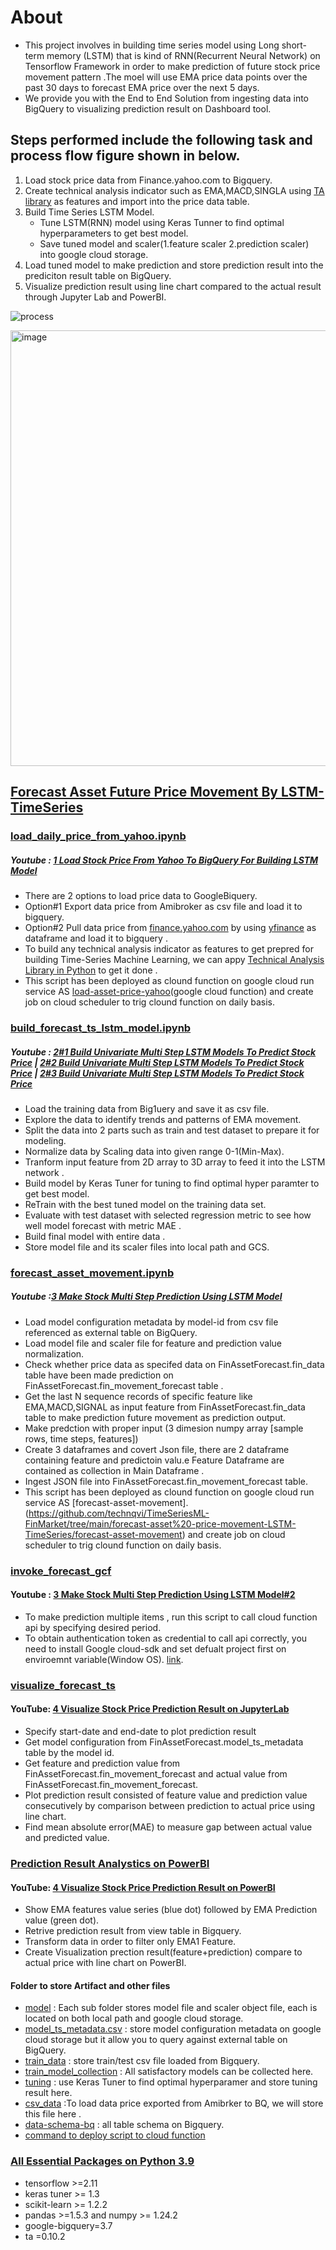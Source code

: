 # About
- This project involves in building time series model using Long short-term memory (LSTM) that is  kind of RNN(Recurrent Neural Network)  on Tensorflow Framework in order to make prediction of future stock price movement pattern .The moel will use EMA price data points over the past 30 days to forecast EMA price over the next 5 days.
- We provide you with the End to End Solution from ingesting data into BigQuery to visualizing prediction result on Dashboard tool.

## Steps performed include the following task and process flow figure shown in below.
1. Load stock price data from Finance.yahoo.com to Bigquery.
2. Create technical analysis indicator such as EMA,MACD,SINGLA using [TA library](https://technical-analysis-library-in-python.readthedocs.io/en/latest/) as features and import into the price data table.
3. Build Time Series LSTM Model.
   - Tune LSTM(RNN) model using Keras Tunner to find optimal hyperparameters to get best model.
   - Save tuned model and scaler(1.feature scaler 2.prediction scaler) into google cloud storage.
4. Load tuned model to  make prediction and store prediction result into the prediciton result table on BigQuery.
5. Visualize prediction result using line chart compared to the actual result through Jupyter Lab and PowerBI.

![process](https://github.com/technqvi/TimeSeriesML-FinMarket/assets/38780060/93310eae-1eff-4a19-9fd1-55e66b3e3c13)

<img width="697" alt="image" src="https://github.com/technqvi/TimeSeriesML-FinMarket/assets/38780060/9694e19a-9e98-4d3a-a6fb-26e773cb8f5b">

## [Forecast Asset Future Price Movement By LSTM-TimeSeries](https://github.com/technqvi/TimeSeriesML-FinMarket/tree/main/forecast-asset%20-price-movement-LSTM-TimeSeries)
### [load_daily_price_from_yahoo.ipynb](https://github.com/technqvi/TimeSeriesML-FinMarket/blob/main/forecast-asset%20-price-movement-LSTM-TimeSeries/load_daily_price_from_yahoo.ipynb)
##### Youtube : [1 Load Stock Price From Yahoo To BigQuery For Building LSTM Model](https://www.youtube.com/watch?v=jaPpyopNFPA&feature=youtu.be)
* There are 2 options to load price data to GoogleBiquery.
* Option#1 Export data price from Amibroker as csv file and load it to bigquery.
* Option#2 Pull data price from [finance.yahoo.com](https://finance.yahoo.com/) by using [yfinance](https://github.com/ranaroussi/yfinance) as dataframe and load it to bigquery .
* To build any technical analysis indicator as features to get prepred for building Time-Series Machine Learning, we can appy [Technical Analysis Library in Python](https://technical-analysis-library-in-python.readthedocs.io/en/latest/) to get it done .
* This script has been deployed as clound function on google cloud run service AS [load-asset-price-yahoo](https://github.com/technqvi/TimeSeriesML-FinMarket/blob/main/forecast-asset/load_daily_price_from_yahoo.ipynb)(google cloud function) and create job on cloud scheduler to trig clound function on daily basis.

### [build_forecast_ts_lstm_model.ipynb](https://github.com/technqvi/TimeSeriesML-FinMarket/blob/main/forecast-asset%20-price-movement-LSTM-TimeSeries/build_forecast_ts_lstm_model.ipynb)
##### Youtube :  [2#1 Build Univariate Multi Step LSTM Models To Predict Stock Price](https://www.youtube.com/watch?v=O8p2cteVTSs&feature=youtu.be) | [2#2 Build Univariate Multi Step LSTM Models To Predict Stock Price](https://youtu.be/_bVOFtHC2yQ) |  [2#3 Build Univariate Multi Step LSTM Models To Predict Stock Price](https://www.youtube.com/watch?v=8idQEuBFLfw&feature=youtu.be)
* Load the training data from Big1uery  and save it as   csv file.
* Explore the data to identify trends and patterns of EMA movement.
* Split the data  into 2 parts such as  train and test dataset to prepare it for modeling.
* Normalize data by Scaling  data into given range 0-1(Min-Max).
* Tranform input feature from 2D array  to 3D  array  to feed it into the LSTM network .
* Build  model by Keras Tuner for tuning to find optimal hyper paramter to get best model.
* ReTrain with the best tuned model on the training data set.
* Evaluate with test dataset with selected regression metric to see how well model forecast  with metric MAE .
* Build final model with entire data .
* Store  model file and its scaler files into local path and GCS.


### [forecast_asset_movement.ipynb](https://github.com/technqvi/TimeSeriesML-FinMarket/blob/main/forecast-asset%20-price-movement-LSTM-TimeSeries/forecast_asset_movement.ipynb)
##### Youtube :[3 Make Stock Multi Step Prediction Using LSTM Model](https://www.youtube.com/watch?v=8DlACgKslSE)
* Load model configuration metadata by model-id from csv file referenced as external table on BigQuery.
* Load model file and scaler file for feature and prediction value normalization.
* Check whether price data as specifed data on FinAssetForecast.fin_data table have been made prediction on FinAssetForecast.fin_movement_forecast table .
* Get the last N sequence records of specific feature like EMA,MACD,SIGNAL as input feature from FinAssetForecast.fin_data table to make prediction future  movement as prediction output. 
* Make predction with proper input (3 dimesion numpy array  [sample rows, time steps, features])
* Create 3 dataframes and covert Json file, there are 2 dataframe containing feature and predictoin valu.e  Feature Dataframe are contained as collection in  Main Dataframe .
* Ingest JSON file into FinAssetForecast.fin_movement_forecast table.
* This script has been deployed as clound function on google cloud run service AS [forecast-asset-movement].(https://github.com/technqvi/TimeSeriesML-FinMarket/tree/main/forecast-asset%20-price-movement-LSTM-TimeSeries/forecast-asset-movement) and create job on cloud scheduler to trig clound function on daily basis.

### [invoke_forecast_gcf](https://github.com/technqvi/TimeSeriesML-FinMarket/blob/main/forecast-asset%20-price-movement-LSTM-TimeSeries/invoke_forecast_gcf.ipynb)
#### Youtube : [3 Make Stock Multi Step Prediction Using LSTM Model#2](https://youtu.be/8DlACgKslSE?t=4265)
* To make prediction multiple items , run this script to call cloud function api by specifying desired period.
* To obtain authentication token as credential to call api correctly, you need to  install Google cloud-sdk and set defualt project first on enviroemnt variable(Window OS). [link](https://cloud.google.com/sdk/docs/install).


### [visualize_forecast_ts](https://github.com/technqvi/TimeSeriesML-FinMarket/blob/main/forecast-asset%20-price-movement-LSTM-TimeSeries/visualize_forecast_result.ipynb)
#### YouTube: [4 Visualize Stock Price Prediction Result on JupyterLab](https://www.youtube.com/watch?v=jiOr3AIMWO4&)
* Specify start-date and end-date to plot prediction result
* Get model configuration from FinAssetForecast.model_ts_metadata table by the model id.
* Get feature and  prediction value from FinAssetForecast.fin_movement_forecast and actual value from  FinAssetForecast.fin_movement_forecast.
* Plot prediction result consisted of feature value and prediction value consecutively by  comparison between prediction to actual price using line chart.
* Find mean absolute error(MAE) to measure gap between actual value and predicted value. 

###  [Prediction Result Analystics on PowerBI](https://app.powerbi.com/groups/me/reports/fa816185-f898-4b89-9d06-8864d39ec0eb/ReportSection?experience=power-bi)
#### YouTube: [4 Visualize Stock Price Prediction Result on PowerBI](https://youtu.be/jiOr3AIMWO4?t=2093)
* Show EMA features value series (blue dot) followed by EMA Prediction value (green dot).
* Retrive prediction result from view table in Bigquery.
* Transform  data in order to filter only EMA1 Feature.
* Create Visualization prection result(feature+prediction) compare to actual price with line chart on PowerBI.

#### Folder to store Artifact and other files
* [model](https://github.com/technqvi/TimeSeriesML-FinMarket/tree/main/forecast-asset%20-price-movement-LSTM-TimeSeries/model) :  Each sub folder stores model file and scaler object file, each is located on both local path and google cloud  storage.
* [model_ts_metadata.csv](https://github.com/technqvi/TimeSeriesML-FinMarket/blob/main/forecast-asset%20-price-movement-LSTM-TimeSeries/model/model_ts_metadata.csv) : store model configuration metadata on google cloud storage but it allow you to query against external table on BigQuery.
* [train_data](https://github.com/technqvi/TimeSeriesML-FinMarket/tree/main/forecast-asset%20-price-movement-LSTM-TimeSeries/train_data) : store train/test csv file loaded from Bigquery.
* [train_model_collection](https://github.com/technqvi/TimeSeriesML-FinMarket/tree/main/forecast-asset%20-price-movement-LSTM-TimeSeries/train_model_collection) : All satisfactory models can be collected here.
* [tuning](https://github.com/technqvi/TimeSeriesML-FinMarket/tree/main/forecast-asset%20-price-movement-LSTM-TimeSeries/tuning) : use Keras Tuner to find optimal hyperparamer and store tuning result here.
* [csv_data](https://github.com/technqvi/TimeSeriesML-FinMarket/tree/main/forecast-asset%20-price-movement-LSTM-TimeSeries/csv_data) :To load data price exported from Amibrker to BQ, we will store this file here  .
* [data-schema-bq](https://github.com/technqvi/TimeSeriesML-FinMarket/tree/main/forecast-asset%20-price-movement-LSTM-TimeSeries/data-schema-bq) : all table schema on Bigquery.
* [command to deploy script to cloud function](https://github.com/technqvi/TimeSeriesML-FinMarket/blob/main/forecast-asset%20-price-movement-LSTM-TimeSeries/forecast-asset-deploy-function.txt)  

### [All Essential Packages  on Python 3.9](https://pypi.org/project)
- tensorflow >=2.11
- keras tuner >= 1.3
- scikit-learn >= 1.2.2
- pandas >=1.5.3 and numpy >= 1.24.2
- google-bigquery=3.7
- ta =0.10.2